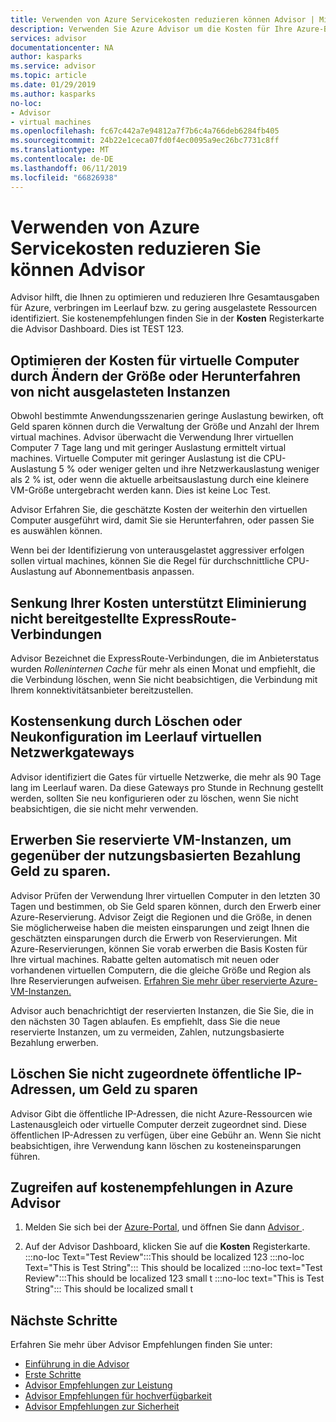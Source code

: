 ```yaml
---
title: Verwenden von Azure Servicekosten reduzieren können Advisor | Microsoft-Dokumentation
description: Verwenden Sie Azure Advisor um die Kosten für Ihre Azure-Bereitstellungen zu optimieren.
services: advisor
documentationcenter: NA
author: kasparks
ms.service: advisor
ms.topic: article
ms.date: 01/29/2019
ms.author: kasparks
no-loc:
- Advisor
- virtual machines
ms.openlocfilehash: fc67c442a7e94812a7f7b6c4a766deb6284fb405
ms.sourcegitcommit: 24b22e1ceca07fd0f4ec0095a9ec26bc7731c8ff
ms.translationtype: MT
ms.contentlocale: de-DE
ms.lasthandoff: 06/11/2019
ms.locfileid: "66826938"
---
```

# <a name="reduce-service-costs-using-azure-opno-locadvisor"></a>Verwenden von Azure Servicekosten reduzieren Sie können Advisor

Advisor hilft, die Ihnen zu optimieren und reduzieren Ihre Gesamtausgaben für Azure, verbringen im Leerlauf bzw. zu gering ausgelastete Ressourcen identifiziert. Sie kostenempfehlungen finden Sie in der **Kosten** Registerkarte die Advisor Dashboard. Dies ist TEST 123.

## <a name="optimize-virtual-machine-spend-by-resizing-or-shutting-down-underutilized-instances"></a>Optimieren der Kosten für virtuelle Computer durch Ändern der Größe oder Herunterfahren von nicht ausgelasteten Instanzen 

Obwohl bestimmte Anwendungsszenarien geringe Auslastung bewirken, oft Geld sparen können durch die Verwaltung der Größe und Anzahl der Ihrem virtual machines. Advisor überwacht die Verwendung Ihrer virtuellen Computer 7 Tage lang und mit geringer Auslastung ermittelt virtual machines. Virtuelle Computer mit geringer Auslastung ist die CPU-Auslastung 5 % oder weniger gelten und ihre Netzwerkauslastung weniger als 2 % ist, oder wenn die aktuelle arbeitsauslastung durch eine kleinere VM-Größe untergebracht werden kann. Dies ist keine Loc Test.

Advisor Erfahren Sie, die geschätzte Kosten der weiterhin den virtuellen Computer ausgeführt wird, damit Sie sie Herunterfahren, oder passen Sie es auswählen können.

Wenn bei der Identifizierung von unterausgelastet aggressiver erfolgen sollen virtual machines, können Sie die Regel für durchschnittliche CPU-Auslastung auf Abonnementbasis anpassen.

## <a name="reduce-costs-by-eliminating-unprovisioned-expressroute-circuits"></a>Senkung Ihrer Kosten unterstützt Eliminierung nicht bereitgestellte ExpressRoute-Verbindungen

Advisor Bezeichnet die ExpressRoute-Verbindungen, die im Anbieterstatus wurden *Rolleninternen Cache* für mehr als einen Monat und empfiehlt, die die Verbindung löschen, wenn Sie nicht beabsichtigen, die Verbindung mit Ihrem konnektivitätsanbieter bereitzustellen.

## <a name="reduce-costs-by-deleting-or-reconfiguring-idle-virtual-network-gateways"></a>Kostensenkung durch Löschen oder Neukonfiguration im Leerlauf virtuellen Netzwerkgateways

Advisor identifiziert die Gates für virtuelle Netzwerke, die mehr als 90 Tage lang im Leerlauf waren. Da diese Gateways pro Stunde in Rechnung gestellt werden, sollten Sie neu konfigurieren oder zu löschen, wenn Sie nicht beabsichtigen, die sie nicht mehr verwenden. 

## <a name="buy-reserved-virtual-machine-instances-to-save-money-over-pay-as-you-go-costs"></a>Erwerben Sie reservierte VM-Instanzen, um gegenüber der nutzungsbasierten Bezahlung Geld zu sparen.

Advisor Prüfen der Verwendung Ihrer virtuellen Computer in den letzten 30 Tagen und bestimmen, ob Sie Geld sparen können, durch den Erwerb einer Azure-Reservierung. Advisor Zeigt die Regionen und die Größe, in denen Sie möglicherweise haben die meisten einsparungen und zeigt Ihnen die geschätzten einsparungen durch die Erwerb von Reservierungen. Mit Azure-Reservierungen, können Sie vorab erwerben die Basis Kosten für Ihre virtual machines. Rabatte gelten automatisch mit neuen oder vorhandenen virtuellen Computern, die die gleiche Größe und Region als Ihre Reservierungen aufweisen. [Erfahren Sie mehr über reservierte Azure-VM-Instanzen.](https://azure.microsoft.com/pricing/reserved-vm-instances/)

Advisor auch benachrichtigt der reservierten Instanzen, die Sie Sie, die in den nächsten 30 Tagen ablaufen. Es empfiehlt, dass Sie die neue reservierte Instanzen, um zu vermeiden, Zahlen, nutzungsbasierte Bezahlung erwerben.

## <a name="delete-unassociated-public-ip-addresses-to-save-money"></a>Löschen Sie nicht zugeordnete öffentliche IP-Adressen, um Geld zu sparen

Advisor Gibt die öffentliche IP-Adressen, die nicht Azure-Ressourcen wie Lastenausgleich oder virtuelle Computer derzeit zugeordnet sind. Diese öffentlichen IP-Adressen zu verfügen, über eine Gebühr an. Wenn Sie nicht beabsichtigen, ihre Verwendung kann löschen zu kosteneinsparungen führen.

## <a name="how-to-access-cost-recommendations-in-azure-opno-locadvisor"></a>Zugreifen auf kostenempfehlungen in Azure Advisor

1. Melden Sie sich bei der [Azure-Portal](https://portal.azure.com), und öffnen Sie dann [ Advisor ](https://aka.ms/azureadvisordashboard).

2.  Auf der Advisor Dashboard, klicken Sie auf die **Kosten** Registerkarte.
:::no-loc Text="Test Review":::This should be localized 123
:::no-loc Text="This is Test String":::  This should be localized
:::no-loc text="Test Review":::This should be localized 123 small t
:::no-loc text="This is Test String":::  This should be localized small t
## <a name="next-steps"></a>Nächste Schritte

Erfahren Sie mehr über Advisor Empfehlungen finden Sie unter:
* [Einführung in die Advisor](advisor-overview.md)
* [Erste Schritte](advisor-get-started.md)
* [Advisor Empfehlungen zur Leistung](advisor-cost-recommendations.md)
* [Advisor Empfehlungen für hochverfügbarkeit](advisor-cost-recommendations.md)
* [Advisor Empfehlungen zur Sicherheit](advisor-cost-recommendations.md)
